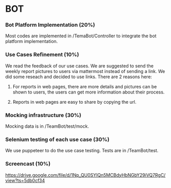 # BOT

### Bot Platform Implementation (20%)

Most codes are implemented in /TemaBot/Controller to integrate the bot platform implementation.

### Use Cases Refinement (10%)

We read the feedback of our use cases. We are suggested to send the weekly report pictures to users via mattermost instead of sending a link. We did some reseach and decided to use links. There are 2 reasons here:

1. For reports in web pages, there are more details and pictures can be shown to users, the users can get more information about their process.

2. Reports in web pages are easy to share by copying the url.

### Mocking infrastructure (30%)

Mocking data is in /TeamBot/test/mock.

### Selenium testing of each use case (30%)

We use puppeteer to do the use case testing. Tests are in /TeamBot/test.

### Screencast (10%)
https://drive.google.com/file/d/1Np_QU0SYIQn5MCBdyHbNGbY29iVQ7RgC/view?ts=5db0cf34